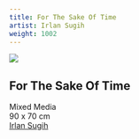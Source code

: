 ```yaml
---
title: For The Sake Of Time
artist: Irlan Sugih
weight: 1002
---
```


![](/irlan-sugih-for-the-sake-of-time.jpg)

## For The Sake Of Time  
Mixed Media  
90 x 70 cm  
[Irlan Sugih](/artist/irlan-sugih/)
